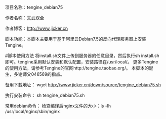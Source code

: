 项目名称：tengine_debian75

作者名称：文武双全

作者博客：http://www.jicker.cn

脚本功能：本脚本主要用于基于阿里云Debian7.5的反向代理服务器上安装Tengine。

#脚本使用方法
将install.sh文件上传到服务器的任意目录，然后执行sh install.sh即可。tengine采用默认安装和默认配置，安装路径在/usr/local/。
更多Tengine的使用方法，请参考Tengine的官网http://tengine.taobao.org/。
本脚本的诞生，多谢师父046569的指点。

备用下载地址：
wget http://www.jicker.cn/down/source/tengine_debian75.sh

执行安装命令：
sh tengine_debian75.sh

常用debian命令：
检查编译后nginx文件的大小：ls -lh /usr/local/nginx/sbin/nginx